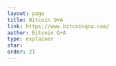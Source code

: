 ```yaml
---
layout: page
title: Bitcoin Q+A
link: https://www.bitcoinqna.com/
author: Bitcoin Q+A
type: explainer
star: 
order: 21
---
```

